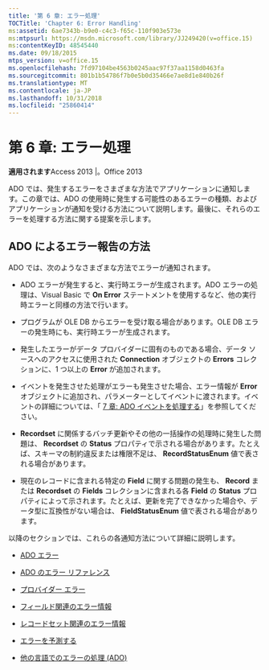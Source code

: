 ```yaml
---
title: '第 6 章: エラー処理'
TOCTitle: 'Chapter 6: Error Handling'
ms:assetid: 6ae7343b-b9e0-c4c3-f65c-110f903e573e
ms:mtpsurl: https://msdn.microsoft.com/library/JJ249420(v=office.15)
ms:contentKeyID: 48545440
ms.date: 09/18/2015
mtps_version: v=office.15
ms.openlocfilehash: 7fd97104be4563b0245aac97f37aa1158d0463fa
ms.sourcegitcommit: 801b1b54786f7b0e5b0d35466e7ae8d1e840b26f
ms.translationtype: MT
ms.contentlocale: ja-JP
ms.lasthandoff: 10/31/2018
ms.locfileid: "25860414"
---
```

# <a name="chapter-6-error-handling"></a>第 6 章: エラー処理


**適用されます**Access 2013 |。Office 2013

ADO では、発生するエラーをさまざまな方法でアプリケーションに通知します。この章では、ADO の使用時に発生する可能性のあるエラーの種類、およびアプリケーションが通知を受ける方法について説明します。最後に、それらのエラーを処理する方法に関する提案を示します。

## <a name="how-does-ado-report-errors"></a>ADO によるエラー報告の方法

ADO では、次のようなさまざまな方法でエラーが通知されます。

  - ADO エラーが発生すると、実行時エラーが生成されます。ADO エラーの処理は、Visual Basic で **On Error** ステートメントを使用するなど、他の実行時エラーと同様の方法で行います。

  - プログラムが OLE DB からエラーを受け取る場合があります。OLE DB エラーの発生時にも、実行時エラーが生成されます。

  - 発生したエラーがデータ プロバイダーに固有のものである場合、データ ソースへのアクセスに使用された **Connection** オブジェクトの **Errors** コレクションに、1 つ以上の **Error** が追加されます。

  - イベントを発生させた処理がエラーも発生させた場合、エラー情報が **Error** オブジェクトに追加され、パラメーターとしてイベントに渡されます。イベントの詳細については、「 [7 章: ADO イベントを処理する](chapter-7-handling-ado-events.md)」を参照してください。

  - **Recordset** に関係するバッチ更新やその他の一括操作の処理時に発生した問題は、 **Recordset** の **Status** プロパティで示される場合があります。たとえば、スキーマの制約違反または権限不足は、 **RecordStatusEnum** 値で表される場合があります。

  - 現在のレコードに含まれる特定の **Field** に関する問題の発生も、 **Record** または **Recordset** の **Fields** コレクションに含まれる各 **Field** の **Status** プロパティによって示されます。たとえば、更新を完了できなかった場合や、データ型に互換性がない場合は、 **FieldStatusEnum** 値で表される場合があります。

以降のセクションでは、これらの各通知方法について詳細に説明します。

- [ADO エラー](ado-errors.md)

- [ADO のエラー リファレンス](ado-error-reference.md)

- [プロバイダー エラー](provider-errors.md)

- [フィールド関連のエラー情報](field-related-error-information.md)

- [レコードセット関連のエラー情報](recordset-related-error-information.md)

- [エラーを予測する](anticipating-errors.md)

- [他の言語でのエラーの処理 (ADO)](handling-errors-in-other-languages.md)